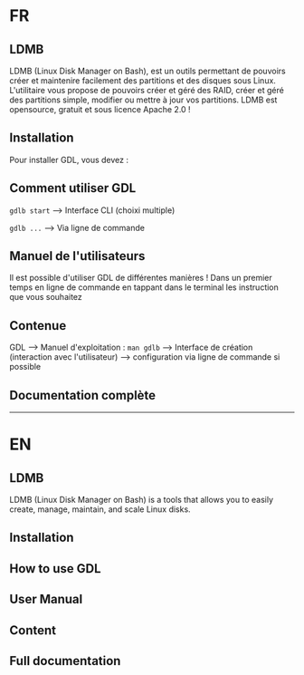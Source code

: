 # FR 

## LDMB
LDMB (Linux Disk Manager on Bash), est un outils permettant de pouvoirs créer et maintenire facilement des partitions et des disques sous Linux. L'utilitaire vous propose de pouvoirs créer et géré des RAID, créer et géré des partitions simple, modifier ou mettre à jour vos partitions. LDMB est opensource, gratuit et sous licence Apache 2.0 !


## Installation
Pour installer GDL, vous devez : 

## Comment utiliser GDL

`gdlb start` --> Interface CLI (choixi multiple)

`gdlb ...` --> Via ligne de commande

## Manuel de l'utilisateurs
Il est possible d'utiliser GDL de différentes manières ! Dans un premier temps en ligne de commande en tappant dans le terminal les instruction que vous souhaitez


## Contenue

GDL --> Manuel d'exploitation : `man gdlb`
    --> Interface de création (interaction avec l'utilisateur)
    --> configuration via ligne de commande si possible  

## Documentation complète

---

# EN

## LDMB
LDMB (Linux Disk Manager on Bash) is a tools that allows you to easily create, manage, maintain, and scale Linux disks.

## Installation


## How to use GDL


## User Manual


## Content


## Full documentation